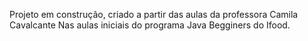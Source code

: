 Projeto em construção, criado a partir das aulas da professora Camila Cavalcante
Nas aulas iniciais do programa Java Begginers do Ifood. 
